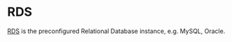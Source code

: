 # RDS

[RDS](https://aws.amazon.com/rds/) is the preconfigured Relational Database instance, e.g. MySQL, Oracle.
